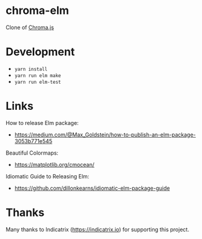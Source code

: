 # chroma-elm
Clone of [Chroma.js](https://gka.github.io/chroma.js)

# Development
- ```yarn install```
- ```yarn run elm make```
- ```yarn run elm-test```

# Links

How to release Elm package:
- https://medium.com/@Max_Goldstein/how-to-publish-an-elm-package-3053b771e545

Beautiful Colormaps:
- https://matplotlib.org/cmocean/

Idiomatic Guide to Releasing Elm:
- https://github.com/dillonkearns/idiomatic-elm-package-guide

# Thanks

Many thanks to Indicatrix (https://indicatrix.io) for supporting this project.